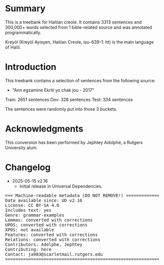# Summary

This is a treebank for Haitian creole. It contains 3313 sentences and 300,000+ words selected from 1 bible-related source and was annotated programmatically.

Kreyòl (Kreyòl Ayisyen, Haitian Creole, iso-639-1: ht) is the main language of Haïti.

# Introduction

This treebank contains a selection of sentences from the following source:
* "Ann egzamine Ekriti yo chak jou - 2017"

Train: 2651 sentences
Dev: 328 sentences
Test: 334 sentences

The sentences were randomly put into those 3 buckets.


# Acknowledgments

This conversion has been performed by Jephtey Adolphe, a Rutgers University alum.


# Changelog

* 2025-05-15 v2.16
  * Initial release in Universal Dependencies.


<pre>
=== Machine-readable metadata (DO NOT REMOVE!) ================================
Data available since: UD v2.16
License: CC BY-SA 4.0
Includes text: yes
Genre: grammar-examples
Lemmas: converted with corrections
UPOS: converted with corrections
XPOS: not available
Features: converted with corrections
Relations: converted with corrections
Contributors: Adolphe, Jephtey
Contributing: here
Contact: ja983@scarletmail.rutgers.edu
===============================================================================
</pre>
